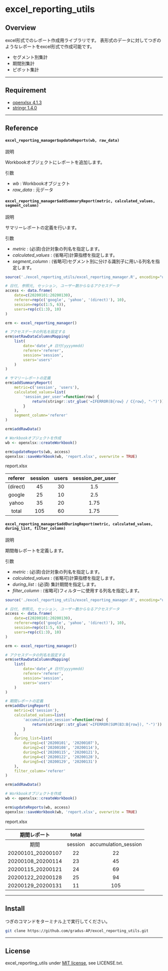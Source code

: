 # excel_reporting_utils

## Overview

excel形式でのレポート作成用ライブラリです。
表形式のデータに対してつぎのようなレポートをexcel形式で作成可能です。

- セグメント別集計
- 期間別集計
- ピボット集計

---

## Requirement

- [openxlsx 4.1.3](https://www.rdocumentation.org/packages/openxlsx/versions/4.1.3)
- [stringr 1.4.0](https://github.com/tidyverse/stringr)

---

## Reference

#### `excel_reporting_manager$updateReports(wb, raw_data)`

説明

Workbookオブジェクトにレポートを追加します。

引数 

- *wb* : Workbookオブジェクト
- *raw_data* : 元データ

#### `excel_reporting_manager$addSummaryReport(metric, calculated_values, segment_column)`

説明

サマリーレポートの定義を行います。

引数 

- *metric* : (必須)合計対象の列名を指定します。
- *calculated_values* : (省略可)計算指標を指定します。
- *segment_column* : (省略可)セグメント別に分ける識別子に用いる列名を指定します。

```r
source('./excel_reporting_utils/excel_reporting_manager.R', encoding="utf-8")

# 日付, 参照元, セッション, ユーザー数からなるアクセスデータ
access <- data.frame(
    date=c(20200101:20200130), 
    referer=rep(c('google', 'yahoo', '(direct)'), 10),
    session=rep(c(1:5, 6)),
    users=rep(c(1:3), 10)
)

erm <- excel_reporting_manager()

# アクセスデータの列名を設定する
erm$setRawDataColumnsMapping(
    list(
        date='date',# 日付(yyyymmdd)
        referer='referer',
        session='session',
        users='users'
    )
)

# サマリーレポートの定義
erm$addSummaryReport(
    metric=c('session', 'users'),
    calculated_values=list(
        'session_per_user'=function(row) {
            return(stringr::str_glue('=IFERROR(B{row} / C{row}, "-")'))
        }
    ),
    segment_column='referer'
)

erm$addRawData()

# Workbookオブジェクトを作成
wb <- openxlsx::createWorkbook()

erm$updateReports(wb, access)
openxlsx::saveWorkbook(wb, 'report.xlsx', overwrite = TRUE)

```

report.xlsx 

| referer	| session	| users | session_per_user | 
| :---: | :---: | :---: | :---: | 
| (direct)	| 45 | 	30	| 1.5 |
| google	| 25 | 	10	| 2.5 |
| yahoo	| 35 | 	20 | 1.75 |
| total	| 105 | 60	| 1.75 |

#### `excel_reporting_manager$addDuringReport(metric, calculated_values, during_list, filter_column)`

説明

期間毎レポートを定義します。

引数

- *metric* : (必須)合計対象の列名を指定します。
- *calculated_values* : (省略可)計算指標を指定します。
- *during_list* : (必須) 集計期間を指定します。
- *filter_column* : (省略可)フィルターに使用する列名を指定します。

```r
source('./excel_reporting_utils/excel_reporting_manager.R', encoding="utf-8")

# 日付, 参照元, セッション, ユーザー数からなるアクセスデータ
access <- data.frame(
    date=c(20200101:20200130), 
    referer=rep(c('google', 'yahoo', '(direct)'), 10),
    session=rep(c(1:5, 6)),
    users=rep(c(1:3), 10)
)

erm <- excel_reporting_manager()

# アクセスデータの列名を設定する
erm$setRawDataColumnsMapping(
    list(
        date='date',# 日付(yyyymmdd)
        referer='referer',
        session='session',
        users='users'
    )
)

# 期間レポートの定義
erm$addDuringReport(
    metric=c('session'),
    calculated_values=list(
        'accumulation_session'=function(row) {
            return(stringr::str_glue('=IFERROR(SUM(B3:B{row}), "-")'))
        }
    ),
    during_list=list(
        during1=c('20200101', '20200107'),
        during2=c('20200108', '20200114'),
        during3=c('20200115', '20200121'),
        during4=c('20200122', '20200128'),
        during5=c('20200129', '20200131')
    ),
    filter_column='referer'
)

erm$addRawData()

# Workbookオブジェクトを作成
wb <- openxlsx::createWorkbook()

erm$updateReports(wb, access)
openxlsx::saveWorkbook(wb, 'report.xlsx', overwrite = TRUE)
```

report.xlsx

| 期間レポート |	total	| | 
| :---:|:---: |:---: |
| 期間 |	session	| accumulation_session |
| 20200101_20200107 | 22	| 22 |
| 20200108_20200114	| 23	| 45 |
| 20200115_20200121	| 24	| 69 |
| 20200122_20200128	| 25	| 94 |
| 20200129_20200131	| 11	| 105 |

---

## Install

つぎのコマンドをターミナル上で実行してください。

```bash
git clone https://github.com/gradus-AP/excel_reporting_utils.git
```

---

## License

excel_reporting_utils under [MIT license](https://en.wikipedia.org/wiki/MIT_License), see LICENSE.txt.